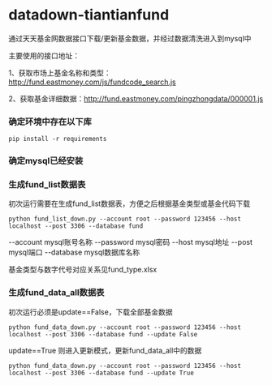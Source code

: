 # datadown-tiantianfund
通过天天基金网数据接口下载/更新基金数据，并经过数据清洗进入到mysql中

主要使用的接口地址：

1、获取市场上基金名称和类型：http://fund.eastmoney.com/js/fundcode_search.js

2、获取基金详细数据：http://fund.eastmoney.com/pingzhongdata/000001.js


### 确定环境中存在以下库
```
pip install -r requirements
```

### 确定mysql已经安装

### 生成fund_list数据表
初次运行需要在生成fund_list数据表，方便之后根据基金类型或基金代码下载
```
python fund_list_down.py --account root --password 123456 --host localhost --post 3306 --database fund
```
--account mysql账号名称  --password mysql密码  --host mysql地址  --post mysql端口  --database mysql数据库名称

基金类型与数字代号对应关系见fund_type.xlsx

### 生成fund_data_all数据表
初次运行必须是update==False，下载全部基金数据
```
python fund_data_down.py --account root --password 123456 --host localhost --post 3306 --database fund --update False
```

update==True 则进入更新模式，更新fund_data_all中的数据
```
python fund_data_down.py --account root --password 123456 --host localhost --post 3306 --database fund --update True
```
